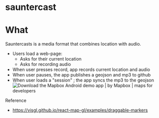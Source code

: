 # sauntercast

# What
Sauntercasts is a media format that combines location with audio.
* Users load a web-page:
	* Asks for their current location
	* Asks for recording audio
* When user presses record, app records current location and audio
* When user pauses, the app publishes a geojson and mp3 to github
* When user loads a "session" ; the app syncs the mp3 to the geojson
![Download the Mapbox Android demo app | by Mapbox | maps for developers](https://miro.medium.com/max/1575/0*FWfwRDAV1KNoHWJ4.gif)

Reference
* https://visgl.github.io/react-map-gl/examples/draggable-markers
